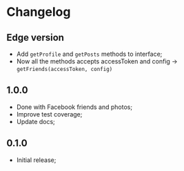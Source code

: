 # Changelog

## Edge version

- Add `getProfile` and `getPosts` methods to interface;
- Now all the methods accepts accessToken and config -> `getFriends(accessToken, config)`

## 1.0.0

- Done with Facebook friends and photos;
- Improve test coverage;
- Update docs;

## 0.1.0

- Initial release;
